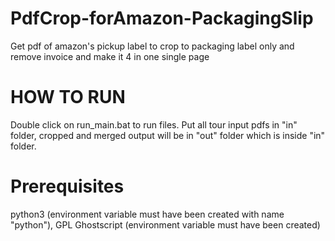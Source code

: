 # PdfCrop-forAmazon-PackagingSlip
Get pdf of amazon's pickup label to crop to packaging label only and remove invoice and make it 4 in one single page

# HOW TO RUN
Double click on run_main.bat to run files.
Put all tour input pdfs in "in" folder, cropped and merged output will be in "out" folder which is inside "in"  folder.

# Prerequisites
python3 (environment variable must have been created with name "python"), GPL Ghostscript (environment variable must have been created)
